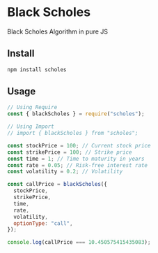 # Black Scholes

Black Scholes Algorithm in pure JS

## Install

```bash
npm install scholes
```

## Usage

```javascript
// Using Require
const { blackScholes } = require("scholes");

// Using Import
// import { blackScholes } from "scholes";

const stockPrice = 100; // Current stock price
const strikePrice = 100; // Strike price
const time = 1; // Time to maturity in years
const rate = 0.05; // Risk-free interest rate
const volatility = 0.2; // Volatility

const callPrice = blackScholes({
  stockPrice,
  strikePrice,
  time,
  rate,
  volatility,
  optionType: "call",
});

console.log(callPrice === 10.450575415435083);
```

